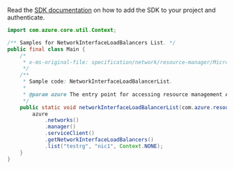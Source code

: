 Read the [SDK documentation](https://github.com/Azure/azure-sdk-for-java/blob/azure-resourcemanager_2.15.0/sdk/resourcemanager/azure-resourcemanager/README.md) on how to add the SDK to your project and authenticate.

```java
import com.azure.core.util.Context;

/** Samples for NetworkInterfaceLoadBalancers List. */
public final class Main {
    /*
     * x-ms-original-file: specification/network/resource-manager/Microsoft.Network/stable/2021-05-01/examples/NetworkInterfaceLoadBalancerList.json
     */
    /**
     * Sample code: NetworkInterfaceLoadBalancerList.
     *
     * @param azure The entry point for accessing resource management APIs in Azure.
     */
    public static void networkInterfaceLoadBalancerList(com.azure.resourcemanager.AzureResourceManager azure) {
        azure
            .networks()
            .manager()
            .serviceClient()
            .getNetworkInterfaceLoadBalancers()
            .list("testrg", "nic1", Context.NONE);
    }
}
```
